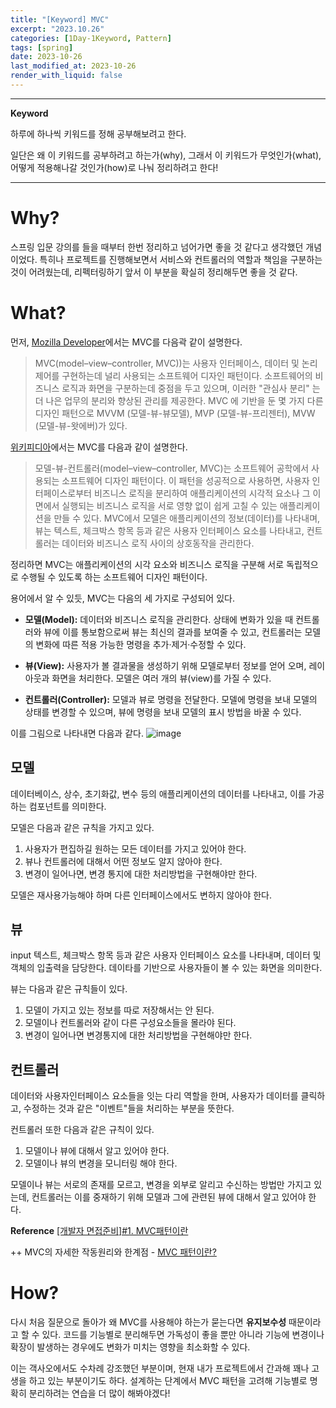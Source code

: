 ```yaml
---
title: "[Keyword] MVC"
excerpt: "2023.10.26"
categories: [1Day-1Keyword, Pattern]
tags: [spring]
date: 2023-10-26
last_modified_at: 2023-10-26
render_with_liquid: false
---
```


---- 
**Keyword**

하루에 하나씩 키워드를 정해 공부해보려고 한다.

일단은 왜 이 키워드를 공부하려고 하는가(why), 그래서 이 키워드가 무엇인가(what), 어떻게 적용해나갈 것인가(how)로 나눠 정리하려고 한다!

----- 

# Why?

스프링 입문 강의를 들을 때부터 한번 정리하고 넘어가면 좋을 것 같다고 생각했던 개념이었다.
특히나 프로젝트를 진행해보면서 서비스와 컨트롤러의 역할과 책임을 구분하는 것이 어려웠는데, 리펙터링하기 앞서 이 부분을 확실히 정리해두면 좋을 것 같다.

# What?

먼저, [Mozilla Developer](https://developer.mozilla.org/ko/docs/Glossary/MVC)에서는 MVC를 다음곽 같이 설명한다.

> MVC(model–view–controller, MVC))는 사용자 인터페이스, 데이터 및 논리 제어를 구현하는데 널리 사용되는 소프트웨어 디자인 패턴이다. 
소프트웨어의 비즈니스 로직과 화면을 구분하는데 중점을 두고 있으며, 이러한 "관심사 분리" 는 더 나은 업무의 분리와 향상된 관리를 제공한다.
MVC 에 기반을 둔 몇 가지 다른 디자인 패턴으로 MVVM (모델-뷰-뷰모델), MVP (모델-뷰-프리젠터), MVW (모델-뷰-왓에버)가 있다.


[위키피디아](https://ko.wikipedia.org/wiki/%EB%AA%A8%EB%8D%B8-%EB%B7%B0-%EC%BB%A8%ED%8A%B8%EB%A1%A4%EB%9F%AC)에서는 MVC를 다음과 같이 설명한다.

> 모델-뷰-컨트롤러(model–view–controller, MVC)는 소프트웨어 공학에서 사용되는 소프트웨어 디자인 패턴이다. 
> 이 패턴을 성공적으로 사용하면, 사용자 인터페이스로부터 비즈니스 로직을 분리하여 애플리케이션의 시각적 요소나 그 이면에서 실행되는 비즈니스 로직을 서로 영향 없이 쉽게 고칠 수 있는 애플리케이션을 만들 수 있다. 
> MVC에서 모델은 애플리케이션의 정보(데이터)를 나타내며, 뷰는 텍스트, 체크박스 항목 등과 같은 사용자 인터페이스 요소를 나타내고, 컨트롤러는 데이터와 비즈니스 로직 사이의 상호동작을 관리한다.


정리하면 MVC는 애플리케이션의 시각 요소와 비즈니스 로직을 구분해 서로 독립적으로 수행될 수 있도록 하는 소프트웨어 디자인 패턴이다.

용어에서 알 수 있듯, MVC는 다음의 세 가지로 구성되어 있다.

- **모델(Model):** 데이터와 비즈니스 로직을 관리한다. 상태에 변화가 있을 때 컨트롤러와 뷰에 이를 통보함으로써 뷰는 최신의 결과를 보여줄 수 있고, 컨트롤러는 모델의 변화에 따른 적용 가능한 명령을 추가·제거·수정할 수 있다.


- **뷰(View):** 사용자가 볼 결과물을 생성하기 위해 모델로부터 정보를 얻어 오며, 레이아웃과 화면을 처리한다. 모델은 여러 개의 뷰(view)를 가질 수 있다.


- **컨트롤러(Controller):** 모델과 뷰로 명령을 전달한다. 모델에 명령을 보내 모델의 상태를 변경할 수 있으며, 뷰에 명령을 보내 모델의 표시 방법을 바꿀 수 있다.

이를 그림으로 나타내면 다음과 같다.
![image](https://github.com/yeondori/yeondori.github.io/assets/93027942/31174dfa-87cc-4b02-a935-f4d4df7bf5d1)

## 모델
데이터베이스, 상수, 초기화값, 변수 등의 애플리케이션의 데이터를 나타내고, 이를 가공하는 컴포넌트를 의미한다.

모델은 다음과 같은 규칙을 가지고 있다.

1. 사용자가 편집하길 원하는 모든 데이터를 가지고 있어야 한다.
2. 뷰나 컨트롤러에 대해서 어떤 정보도 알지 않아야 한다.
3. 변경이 일어나면, 변경 통지에 대한 처리방법을 구현해야만 한다.

모델은 재사용가능해야 하며 다른 인터페이스에서도 변하지 않아야 한다.

## 뷰

input 텍스트, 체크박스 항목 등과 같은 사용자 인터페이스 요소를 나타내며, 데이터 및 객체의 입출력을 담당한다. 
데이타를 기반으로 사용자들이 볼 수 있는 화면을 의미한다.

뷰는 다음과 같은 규칙들이 있다.

1. 모델이 가지고 있는 정보를 따로 저장해서는 안 된다. 
2. 모델이나 컨트롤러와 같이 다른 구성요소들을 몰라야 된다.
3. 변경이 일어나면 변경통지에 대한 처리방법을 구현해야만 한다.

## 컨트롤러

데이터와 사용자인터페이스 요소들을 잇는 다리 역할을 한며, 사용자가 데이터를 클릭하고, 수정하는 것과 같은 "이벤트"들을 처리하는 부분을 뜻한다.

컨트롤러 또한 다음과 같은 규칙이 있다.

1. 모델이나 뷰에 대해서 알고 있어야 한다. 
2. 모델이나 뷰의 변경을 모니터링 해야 한다.

모델이나 뷰는 서로의 존재를 모르고, 변경을 외부로 알리고 수신하는 방법만 가지고 있는데,
컨트롤러는 이를 중재하기 위해 모델과 그에 관련된 뷰에 대해서 알고 있어야 한다.

**Reference** [[개발자 면접준비]#1. MVC패턴이란](https://m.blog.naver.com/jhc9639/220967034588)


++ MVC의 자세한 작동원리와 한계점 -  [MVC 패턴이란?](https://velog.io/@seongwon97/MVC-%ED%8C%A8%ED%84%B4%EC%9D%B4%EB%9E%80)

# How?

다시 처음 질문으로 돌아가 왜 MVC를 사용해야 하는가 묻는다면 **유지보수성** 때문이라고 할 수 있다. 
코드를 기능별로 분리해두면 가독성이 좋을 뿐만 아니라 기능에 변경이나 확장이 발생하는 경우에도 변화가 미치는 영향을 최소화할 수 있다.

이는 객사오에서도 수차례 강조했던 부분이며, 현재 내가 프로젝트에서 간과해 꽤나 고생을 하고 있는 부분이기도 하다.
설계하는 단계에서 MVC 패턴을 고려해 기능별로 명확히 분리하려는 연습을 더 많이 해봐야겠다!